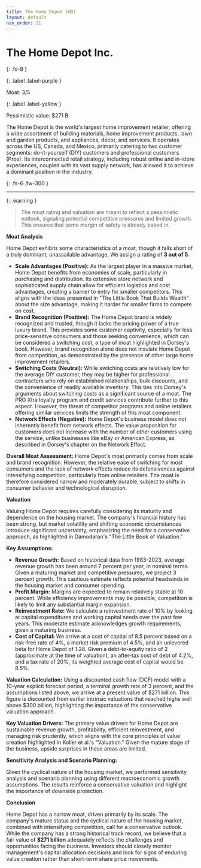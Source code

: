 ```yaml
---
title: The Home Depot (HD)
layout: default
nav_order: 21
---
```


# The Home Depot Inc.
{: .fs-9 }

{: .label .label-purple }

Moat: 3/5

{: .label .label-yellow }

Pessimistic value: $271 B

The Home Depot is the world's largest home improvement retailer, offering a wide assortment of building materials, home improvement products, lawn and garden products, and appliances, décor, and services. It operates across the US, Canada, and Mexico, primarily catering to two customer segments: do-it-yourself (DIY) customers and professional customers (Pros).  Its interconnected retail strategy, including robust online and in-store experiences, coupled with its vast supply network, has allowed it to achieve a dominant position in the industry.

{: .fs-6 .fw-300 }

---

{: .warning } 
>The moat rating and valuation are meant to reflect a pessimistic outlook, signaling potential competitive pressures and limited growth. This ensures that some margin of safety is already baked in.

**Moat Analysis**

Home Depot exhibits some characteristics of a moat, though it falls short of a truly dominant, unassailable advantage. We assign a rating of **3 out of 5**.

* **Scale Advantages (Positive):**  As the largest player in a massive market, Home Depot benefits from economies of scale, particularly in purchasing and distribution. Its extensive store network and sophisticated supply chain allow for efficient logistics and cost advantages, creating a barrier to entry for smaller competitors. This aligns with the ideas presented in "The Little Book That Builds Wealth" about the size advantage, making it harder for smaller firms to compete on cost.
* **Brand Recognition (Positive):** The Home Depot brand is widely recognized and trusted, though it lacks the pricing power of a true luxury brand. This provides some customer captivity, especially for less price-sensitive consumers and those seeking convenience, which can be considered a switching cost, a type of moat highlighted in Dorsey's book. However, brand recognition alone does not insulate Home Depot from competition, as demonstrated by the presence of other large home improvement retailers.
* **Switching Costs (Neutral):** While switching costs are relatively low for the average DIY customer, they may be higher for professional contractors who rely on established relationships, bulk discounts, and the convenience of readily available inventory. This ties into Dorsey's arguments about switching costs as a significant source of a moat. The PRO Xtra loyalty program and credit services contribute further to this aspect. However, the threat of competitor programs and online retailers offering similar services limits the strength of this moat component.
* **Network Effects (Negative):**  Home Depot's business model does not inherently benefit from network effects.  The value proposition for customers does not increase with the number of other customers using the service, unlike businesses like eBay or American Express, as described in Dorsey's chapter on the Network Effect.

**Overall Moat Assessment:** Home Depot's moat primarily comes from scale and brand recognition. However, the relative ease of switching for most consumers and the lack of network effects reduce its defensiveness against intensifying competition, particularly from online retailers. The moat is therefore considered narrow and moderately durable, subject to shifts in consumer behavior and technological disruption.

**Valuation**

Valuing Home Depot requires carefully considering its maturity and dependence on the housing market. The company's financial history has been strong, but market volatility and shifting economic circumstances introduce significant uncertainty, emphasizing the need for a conservative approach, as highlighted in Damodaran's "The Little Book of Valuation."

**Key Assumptions:**

* **Revenue Growth:** Based on historical data from 1983-2023, average revenue growth has been around 7 percent per year, in nominal terms. Given a maturing market and competitive pressures, we project 3 percent growth. This cautious estimate reflects potential headwinds in the housing market and consumer spending.
* **Profit Margin:**  Margins are expected to remain relatively stable at 10 percent. While efficiency improvements may be possible, competition is likely to limit any substantial margin expansion.
* **Reinvestment Rate:** We calculate a reinvestment rate of 10% by looking at capital expenditures and working capital needs over the past few years. This moderate estimate acknowledges growth requirements, given a maturing business.
* **Cost of Capital:**  We arrive at a cost of capital of 8.5 percent based on a risk-free rate of 4%, a market risk premium of 4.5%, and an unlevered beta for Home Depot of 1.28.  Given a debt-to-equity ratio of 2 (approximate at the time of valuation), an after-tax cost of debt of 4.2%, and a tax rate of 20%, its weighted average cost of capital would be 8.5%.

**Valuation Calculation:**
Using a discounted cash flow (DCF) model with a 10-year explicit forecast period, a terminal growth rate of 3 percent, and the assumptions listed above, we arrive at a present value of $271 billion. This figure is discounted from earlier intrinsic valuations that reached highs well above $300 billion, highlighting the importance of the conservative valuation approach. 

**Key Valuation Drivers:**
The primary value drivers for Home Depot are sustainable revenue growth, profitability, efficient reinvestment, and managing risk prudently, which aligns with the core principles of value creation highlighted in Koller et al.'s "Valuation."  Given the mature stage of the business, upside surprises in these areas are limited.

**Sensitivity Analysis and Scenario Planning:**

Given the cyclical nature of the housing market, we performed sensitivity analysis and scenario planning using different macroeconomic growth assumptions. The results reinforce a conservative valuation and highlight the importance of downside protection.

**Conclusion**

Home Depot has a narrow moat, driven primarily by its scale.  The company's mature status and the cyclical nature of the housing market, combined with intensifying competition, call for a conservative outlook.  While the company has a strong historical track record, we believe that a fair value of **$271 billion** adequately reflects the challenges and opportunities facing the business. Investors should closely monitor management's capital allocation decisions and look for signs of enduring value creation rather than short-term share price movements.
